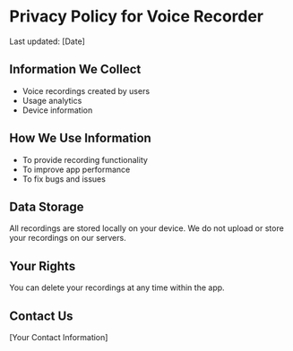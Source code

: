 # Privacy Policy for Voice Recorder

Last updated: [Date]

## Information We Collect
- Voice recordings created by users
- Usage analytics
- Device information

## How We Use Information
- To provide recording functionality
- To improve app performance
- To fix bugs and issues

## Data Storage
All recordings are stored locally on your device. We do not upload or store your recordings on our servers.

## Your Rights
You can delete your recordings at any time within the app.

## Contact Us
[Your Contact Information] 